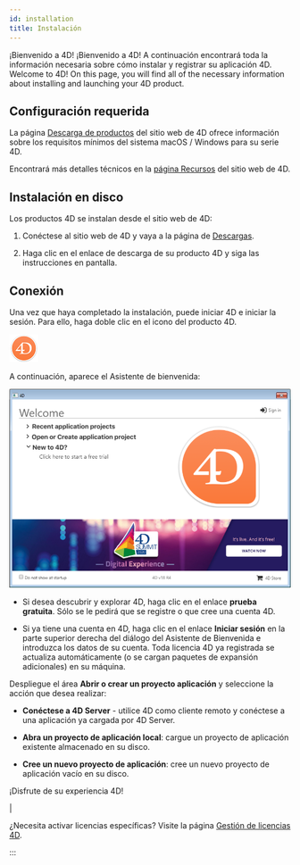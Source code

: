 ```yaml
---
id: installation
title: Instalación
---
```


¡Bienvenido a 4D! ¡Bienvenido a 4D! A continuación encontrará toda la información necesaria sobre cómo instalar y registrar su aplicación 4D. Welcome to 4D! On this page, you will find all of the necessary information about installing and launching your 4D product.

## Configuración requerida

La página [Descarga de productos](https://us.4d.com/product-download) del sitio web de 4D ofrece información sobre los requisitos mínimos del sistema macOS / Windows para su serie 4D.

Encontrará más detalles técnicos en la [página Recursos](https://us.4d.com/resources/feature-release) del sitio web de 4D.

## Instalación en disco

Los productos 4D se instalan desde el sitio web de 4D:

1. Conéctese al sitio web de 4D y vaya a la página de [Descargas](https://us.4d.com/product-download).

2. Haga clic en el enlace de descarga de su producto 4D y siga las instrucciones en pantalla.

## Conexión

Una vez que haya completado la instalación, puede iniciar 4D e iniciar la sesión. Para ello, haga doble clic en el icono del producto 4D.

![](../assets/en/getStart/logo4d.png)

A continuación, aparece el Asistente de bienvenida:

![](../assets/en/getStart/welcome2.png)

- Si desea descubrir y explorar 4D, haga clic en el enlace **prueba gratuita**. Sólo se le pedirá que se registre o que cree una cuenta 4D.

- Si ya tiene una cuenta en 4D, haga clic en el enlace **Iniciar sesión** en la parte superior derecha del diálogo del Asistente de Bienvenida e introduzca los datos de su cuenta. Toda licencia 4D ya registrada se actualiza automáticamente (o se cargan paquetes de expansión adicionales) en su máquina.

Despliegue el área **Abrir o crear un proyecto aplicación** y seleccione la acción que desea realizar:

- **Conéctese a 4D Server** - utilice 4D como cliente remoto y conéctese a una aplicación ya cargada por 4D Server.

- **Abra un proyecto de aplicación local**: cargue un proyecto de aplicación existente almacenado en su disco.

- **Cree un nuevo proyecto de aplicación**: cree un nuevo proyecto de aplicación vacío en su disco.

¡Disfrute de su experiencia 4D!

|

¿Necesita activar licencias específicas? Visite la página [Gestión de licencias 4D](../Admin/licenses.md).

:::